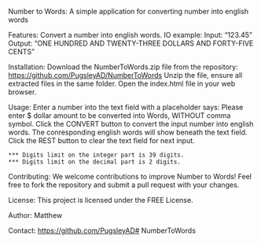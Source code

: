
Number to Words: 
	A simple  application for converting number into english words

Features:
	Convert a number into english words.
		IO example:
			Input: “123.45”
			Output: “ONE HUNDRED AND TWENTY-THREE DOLLARS AND FORTY-FIVE CENTS”

Installation:
	Download the NumberToWords.zip file from the repository:	https://github.com/PugsleyAD/NumberToWords
	Unzip the file, ensure all extracted files in the same folder.
	Open the index.html file in your web browser.

Usage:
	Enter a number into the text field with a placeholder says: Please enter $ dollar amount to be converted into Words, WITHOUT comma symbol.
	Click the CONVERT button to convert the input number into english words.
	The conresponding english words will show beneath the text field.
	Click the REST button to clear the text field for next input.

	*** Digits limit on the integer part is 39 digits.
	*** Digits limit on the decimal part is 2 digits. 

Contributing:
	We welcome contributions to improve Number to Words! Feel free to fork the repository and submit a pull request with your changes.

License:
	This project is licensed under the FREE License.

Author:
	Matthew

Contact:
	https://github.com/PugsleyAD# NumberToWords
